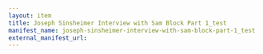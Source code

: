 ```yaml
---
layout: item
title: Joseph Sinsheimer Interview with Sam Block Part 1_test
manifest_name: joseph-sinsheimer-interview-with-sam-block-part-1_test
external_manifest_url: 
---
```

<!-- Add an essay or interpretive material below this line,
using HTML or markdown.  Do not modify this file above this line -->
